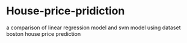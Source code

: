 # House-price-pridiction
a comparison of linear regression model and svm model using dataset  boston house price prediction
